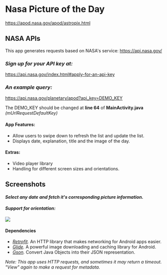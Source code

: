# Nasa Picture of the Day
https://apod.nasa.gov/apod/astropix.html

## NASA APIs ##
This app generates requests based on NASA's  service:
https://api.nasa.gov/

### *Sign up for your API key at:* ###
https://api.nasa.gov/index.html#apply-for-an-api-key

### *An example query:* ###
https://api.nasa.gov/planetary/apod?api_key=DEMO_KEY

The DEMO_KEY should be changed at **line 64** of **MainActivity.java** *(mUrlRequestDefaultKey)*



#### App Features: ####
- Allow users to swipe down to refresh the list and update the list.
- Displays date, explanation, title and the image of the day.


#### Extras: ####
- Video player library
- Handling for different screen sizes and orientations.


## Screenshots ##
#### *Select any date and fetch it's corresponding picture information.* ####


#### *Support for orientation:* ####

![](images/MainPageLandscape.jpg)


#### Dependencies ####

- *[Retrofit](Retrofit/).* An HTTP library that makes networking for Android apps easier.
- *[Glide](https://square.github.io/glide/).* A powerful image downloading and caching library for Android.
- *[Gson](https://github.com/google/gson).* Convert Java Objects into their JSON representation.

*Note: This app uses HTTP requests, and sometimes it may return a timeout. "View" again to make a request for metadata.*
